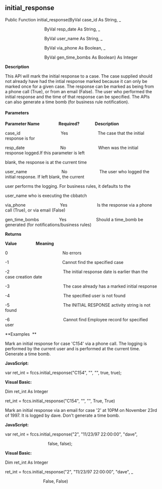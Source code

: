 initial_response
----------------

Public Function initial_response(ByVal case_id As String, _

                                 ByVal resp_date As String, _

                                 ByVal user_name As String, _

                                 ByVal via_phone As Boolean, _

                                 ByVal gen_time_bombs As Boolean) As Integer

**Description**

This API will mark the initial response to a case. The case supplied should not already have had the intial response marked because it can only be marked once for a given case. The response can be marked as being from a phone call (True), or from an email (False). The user who performed the initial response and the time of that response can be specified. The APIs can also generate a time bomb (for business rule notification).

#### Parameters
**Parameter Name**                **Required?**             **Description**

case_id                                  Yes                         The case that the initial response is for

resp_date                              No                           When was the initial response logged.If this parameter is left

blank, the response is at the current time

user_name                             No                           The user who logged the initial response. If left blank, the current

user performs the logging. For business rules, it defaults to the

user_name who is executing the cbbatch

via_phone                             Yes                         Is the response via a phone call (True), or via email (False)

gen_time_bombs                 Yes                         Should a time_bomb be generated (for notifications/business rules)

**Returns**

**Value**                **Meaning**

0                                              No errors

-1                                             Cannot find the specified case

-2                                             The initial response date is earlier than the case creation date

-3                                             The case already has a marked initial response

-4                                             The specified user is not found

-5                                             The INITIAL RESPONSE activity string is not found

-6                                             Cannot find Employee record for specified user

**Examples  **

 Mark an initial response for case 'C154' via a phone call. The logging is performed by the current user and is performed at the current time. Generate a time bomb.

**JavaScript:**

var ret_int = fccs.initial_response("C154", "", "", true, true);

**Visual Basic:**

Dim ret_int As Integer

ret_int = fccs.initial_response("C154", "", "", True, True)

 Mark an initial response via an email for case '2' at 10PM on November 23rd of 1997. It is logged by dave. Don't generate a time bomb.

**JavaScript:**

var ret_int = fccs.initial_response("2", "11/23/97 22:00:00", "dave",

                                    false, false);

**Visual Basic:**

Dim ret_int As Integer

ret_int = fccs.initial_response("2", "11/23/97 22:00:00", "dave", _

                                False, False)